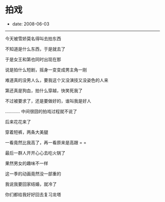# 拍戏

- date: 2008-06-03

--------------------------


今天被雪娇莫名得叫去拍东西

不知道是什么东西，于是就去了

于是女王和第也同时出现在那

说是拍什么短剧，摇身一变变成男主角一刚

难道真的没男人么，要我这个又没演技又没姿色的人来

第还真是狗血，拍什么穿越，快笑死我了

不过被要求了，还是要做好的，谁叫我是好人

………… 中间很囧的拍戏过程就不说了

后来花花来了

穿着短裤，两条大美腿

一看竟然比我高了，再一看原来是高跟 = =

最后一群人开开心心去吃火锅了

果然男女的趣味不一样

这一季的动画竟然没一部重的

我说我要回家结婚，就冷了

你们都给我好好回去复习龙塔
